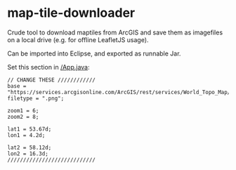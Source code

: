 # map-tile-downloader
Crude tool to download maptiles from ArcGIS and save them as imagefiles on a local drive (e.g. for offline LeafletJS usage).

Can be imported into Eclipse, and exported as runnable Jar.

Set this section in [/App.java](https://github.com/jsteffensen/map-tile-downloader/blob/master/src/main/java/com/c2_systems/maptiles/App.java):
```
// CHANGE THESE ////////////
base = "https://services.arcgisonline.com/ArcGIS/rest/services/World_Topo_Map/MapServer/tile/";
filetype = ".png";

zoom1 = 6;
zoom2 = 8;

lat1 = 53.67d;
lon1 = 4.2d;

lat2 = 58.12d;
lon2 = 16.3d;
////////////////////////////
    
```
